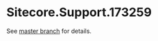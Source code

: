 # Sitecore.Support.173259

See [master branch](https://github.com/sitecoresupport/Sitecore.Support.173259) for details.